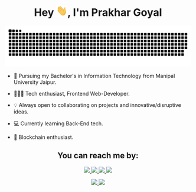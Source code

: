 <h1 align="center">Hey <img src="https://github.com/0xPrakharG/0xPrakharG/blob/main/resources/img/waving.gif?raw=true" width="30px" height="30px">, I'm Prakhar Goyal</h1>

<div align="center">
  <img  src="https://raw.githubusercontent.com/0xPrakharG/0xPrakharG/d00eda5acadf45a466bb57f22b4c02d3a0c58bfc/resources/img/gride-snake.svg" alt="snake" />
</div>

* 📖 Pursuing my Bachelor's in Information Technology from Manipal University Jaipur. 

* 🧑🏻‍💻 Tech enthusiast, Frontend Web-Developer.

* 💡 Always open to collaborating on projects and innovative/disruptive ideas. 

* 💻 Currently learning Back-End tech.

* 🧱 Blockchain enthusiast.

<h2 align="center">You can reach me by:</h2>

<p align="center">
	<a href="https://www.linkedin.com/in/0xprakharg/" target="blank">
		<img src="https://img.shields.io/badge/LinkedIn-0077B5?style=for-the-badge&logo=linkedin&logoColor=white" />
	</a>
	<a href="https://twitter.com/0xPrakharG" target="blank">
		<img src="https://img.shields.io/badge/Twitter-1DA1F2?style=for-the-badge&logo=twitter&logoColor=white" />
	</a>
  <a href="https://portfolio-rose-kappa-96.vercel.app/" target="blank">
		<img src="https://img.shields.io/badge/portfolio-1AA260?style=for-the-badge&logo=About.me&logoColor=white" />
	</a>
  <a href="mailto:prakhargoyal.3014@gmail.com" target="blank">
		<img src="https://img.shields.io/badge/Gmail-D14836?style=for-the-badge&logo=gmail&logoColor=white" />
	</a>
  </p>
  <p align="center">
  <a href="https://instagram.com/azzar_budiyanto" target="blank">
    <img src="https://img.shields.io/badge/instagram-%23E4405F.svg?style=for-the-badge&logo=Instagram&logoColor=white"/>
  </a>
  <a href="https://wa.me/+919305325616" target="blank">
  <img src="https://img.shields.io/badge/whatsapp-4B7F1.svg?style=for-the-badge&logo=whatsapp&logoColor=white"/>
  </a>
</p>